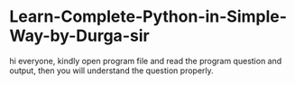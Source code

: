 # Learn-Complete-Python-in-Simple-Way-by-Durga-sir
hi everyone,
kindly open program file and read the program question and output, then you will understand the question properly.
